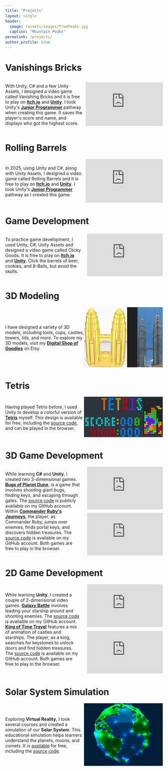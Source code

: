 ```yaml
---
title: "Projects"
layout: single
header: 
  image: /assets/images/TreePeaks.jpg
  caption: "Mountain Peaks"
permalink: /projects/
author_profile: true
---
```

Vanishings Bricks
===============
<div style="display: flex; align-items: center; gap: 10px;">
  <div style="flex: 1;">
    <p>With Unity, C# and a few Unity Assets, I designed a video game called Vanishing Bricks and it is free to play on <strong><a href="https://captain-garneto.itch.io/vanishing-bricks">Itch.io</a></strong> and <strong><a href="https://play.unity.com/en/games/0a96c1bb-b60d-4bde-84ad-bdd0b7d3676b/vanishing-bricks">Unity</a></strong>. I took Unity's <strong><a href="https://learn.unity.com/u/6307e86fedbc2a200a139855">Junior Programmer</a></strong> pathway when creating this game. It saves the player's score and name, and displays who got the highest score.</p>
  </div>
  <div style="flex: 1; text-align: right;">
    <iframe style="width: 100%; aspect-ratio: 16/9;" src="https://www.youtube.com/embed/rqQNbVH4tjA" frameborder="0" allowfullscreen></iframe>
  </div>
</div>

Rolling Barrels
===============
<div style="display: flex; align-items: center; gap: 10px;">
  <div style="flex: 1;">
    <p>In 2025, using Unity and C#, along with Unity Assets, I designed a video game called Rolling Barrels and it is free to play on <strong><a href="https://captain-garneto.itch.io/sparkling-oil">Itch.io</a></strong> and <strong><a href="https://play.unity.com/en/games/5b1182ad-d41e-494b-baf7-b04c77d0e10e/rolling-barrels">Unity</a></strong>. I took Unity's <strong><a href="https://learn.unity.com/u/6307e86fedbc2a200a139855">Junior Programmer</a></strong> pathway as I created this game.</p>
  </div>
  <div style="flex: 1; text-align: right;">
    <iframe style="width: 100%; aspect-ratio: 16/9;" src="https://www.youtube.com/embed/61rr4oS8ft0" frameborder="0" allowfullscreen></iframe>
  </div>
</div>

Game Development
================
<div style="display: flex; align-items: center; gap: 20px;">
  <div style="flex: 1;">
    <p>To practice game development, I used Unity, C#, Unity Assets and designed a video game called Clicky Goods. It is free to play on <strong><a href="https://captain-garneto.itch.io/clicky-goods">Itch.io</a></strong> and <strong><a href="https://play.unity.com/en/games/78977249-5d59-4a28-9ec1-b04a5477fb41/clicky-goods">Unity</a></strong>. Click the barrels of beer, cookies, and 8-Balls, but avoid the skulls.</p>
  </div>
  <div style="flex: 1; text-align: right;">
    <iframe style="width: 100%; aspect-ratio: 16/9;" src="https://www.youtube.com/embed/5Iz6-Dx2jeo" frameborder="0" allowfullscreen></iframe>
  </div>
</div>

3D Modeling
============
<div style="display: flex; align-items: center;">
  <div style="flex: 1;">
    <p>I have designed a variety of 3D models, including tools, cups, castles, towers, lids, and more. To explore my 3D models, visit my <strong><a href="https://www.etsy.com/ca/shop/DigitalShopOfGoodies">Digital Shop of Goodies</a></strong> on Etsy. </p>
  </div>
  <div style="flex: 1; text-align: right;">
    <img src="/assets/images/3D Model.png" alt="3D Modelling">
  </div>
</div>

Tetris
======
<div style="display: flex; align-items: center;">
  <div style="flex: 1;">
    <p>Having played Tetris before, I used Unity to develop a colorful version of <strong><a href="https://captain-garneto.itch.io/tetris-coursera">Tetris</a></strong> myself. This design is available for free, including the <a href="https://github.com/crispruby/CSharp-Unity-Tetris">source code</a>, and can be played in the browser.</p>
  </div>
  <div style="flex: 1; text-align: right;">
    <img src="/assets/images/Tetris.png" alt="Tetris">
  </div>
</div>

3D Game Development
===================
<div style="display: flex; align-items: center; gap: 20px;">
  <div style="flex: 1;">
    <p>While learning <strong>C#</strong> and <strong>Unity</strong>, I created two 3-dimensional games. <a href="https://captain-garneto.itch.io/bugs-of-planet-dune"><strong>Bugs of Planet Dune</strong></a>, is a game that involves shooting giant bugs, finding keys, and escaping through gates. The <a href="https://github.com/crispruby/CSharp-Unity-Bugs-of-Planet-Dune">source code</a> is publicly available on my GitHub account. Within <a href="https://captain-garneto.itch.io/commander"><strong>Commander Ruby's Journeys</strong></a>, the player, as Commander Ruby, jumps over enemies, finds portal keys, and discovers hidden treasures. The <a href="https://github.com/crispruby/CSharp-Unity-Commander-Ruby-on-Journey">source code</a> is available on my GitHub account. Both games are free to play in the browser.</p>
  </div>
  <div style="flex: 1; display: flex; flex-direction: column; gap: 10px; text-align: right;">
    <iframe style="width: 100%; aspect-ratio: 16/9;" src="https://www.youtube.com/embed/6UThUp5ns9E" frameborder="0" allowfullscreen></iframe>
    <iframe style="width: 100%; aspect-ratio: 16/9;" src="https://www.youtube.com/watch?v=SFfTbCGPIq4" frameborder="0" allowfullscreen></iframe>
  </div>
</div>

2D Game Development
===================
<div style="display: flex; align-items: center; gap: 20px;">
  <div style="flex: 1;">
    <p>While learning <strong>Unity</strong>, I created a couple of 2-dimensional video games. <a href="https://captain-garneto.itch.io/galaxy-battle"><strong>Galaxy Battle</strong></a> involves leading your starship around and shooting enemies. The <a href="https://github.com/crispruby/CSharp-Unity-Space-Blaster">source code</a> is available on my GitHub account. <a href="https://captain-garneto.itch.io/king-of-time-travel"><strong>King of Time Travel</strong></a> features a mix of animation of castles and starships. The player, as a king, searches for keystones to unlock doors and find hidden treasures. The <a href="https://github.com/crispruby/CSharp-Unity-King-of-Time-Travel">source code</a> is available on my GitHub account. Both games are free to play in the browser.</p>
  </div>
  <div style="flex: 1; text-align: right;">
    <iframe style="width: 100%; aspect-ratio: 16/9;" src="https://www.youtube.com/embed/WtipxZ4ExSA" frameborder="0" allowfullscreen></iframe>
    <iframe style="width: 100%; aspect-ratio: 16/9; margin-top: 10px;" src="https://www.youtube.com/embed/quRVOBX9Ygk" frameborder="0" allowfullscreen></iframe>
  </div>
</div>

Solar System Simulation
=======================
<div style="display: flex; align-items: center;">
  <div style="flex: 1;">
    <p>Exploring <strong>Virtual Reality</strong>, I took several courses and created a simulation of our <strong>Solar System</strong>. This educational simulation helps learners understand the planets, moons, and comets. It is <a href="https://captain-garneto.itch.io/solar-system-simulator">available</a> for free, including the <a href="https://github.com/crispruby/CSharp-Unity-Virtual-Solar-System">source code</a>.</p>
  </div>
  <div style="flex: 1; text-align: right;">
    <img src="/assets/images/Earth.png" alt="Solar System Simulation">
  </div>
</div>
